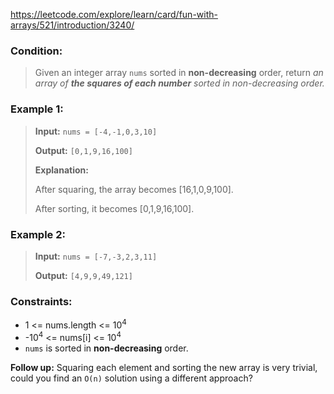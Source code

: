 https://leetcode.com/explore/learn/card/fun-with-arrays/521/introduction/3240/

### Condition:

>Given an integer array `nums` sorted in **non-decreasing** order, return *an array of **the squares of each number** sorted in non-decreasing order.*

### Example 1:

>**Input:** `nums = [-4,-1,0,3,10]`
>
>**Output:** `[0,1,9,16,100]`
>
>**Explanation:**
>
>After squaring, the array becomes [16,1,0,9,100].
>
>After sorting, it becomes [0,1,9,16,100].

### Example 2:

>**Input:** `nums = [-7,-3,2,3,11]`
>
>**Output:** `[4,9,9,49,121]`

### Constraints:

* 1 <= nums.length <= 10<sup>4</sup>
* -10<sup>4</sup> <= nums[i] <= 10<sup>4</sup>
* `nums` is sorted in **non-decreasing** order.

**Follow up:** Squaring each element and sorting the new array is very trivial, could you find an `O(n)` solution using a different approach?
